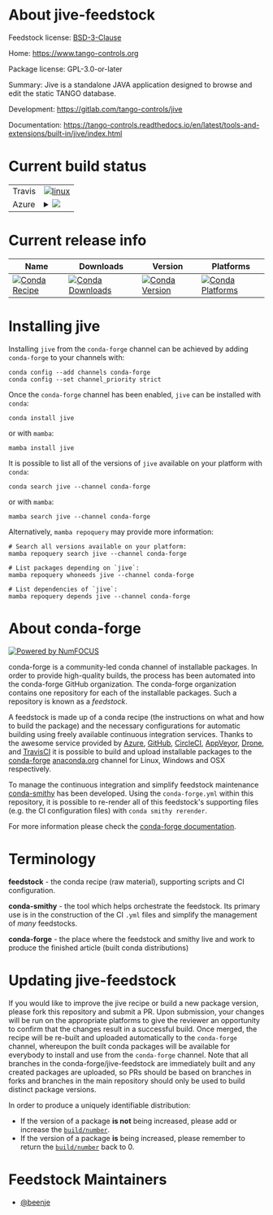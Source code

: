 About jive-feedstock
====================

Feedstock license: [BSD-3-Clause](https://github.com/conda-forge/jive-feedstock/blob/main/LICENSE.txt)

Home: https://www.tango-controls.org

Package license: GPL-3.0-or-later

Summary: Jive is a standalone JAVA application designed to browse and edit the static TANGO database.

Development: https://gitlab.com/tango-controls/jive

Documentation: https://tango-controls.readthedocs.io/en/latest/tools-and-extensions/built-in/jive/index.html

Current build status
====================


<table><tr>
    <td>Travis</td>
    <td>
      <a href="https://app.travis-ci.com/conda-forge/jive-feedstock">
        <img alt="linux" src="https://img.shields.io/travis/com/conda-forge/jive-feedstock/main.svg?label=Linux">
      </a>
    </td>
  </tr>
    
  <tr>
    <td>Azure</td>
    <td>
      <details>
        <summary>
          <a href="https://dev.azure.com/conda-forge/feedstock-builds/_build/latest?definitionId=17721&branchName=main">
            <img src="https://dev.azure.com/conda-forge/feedstock-builds/_apis/build/status/jive-feedstock?branchName=main">
          </a>
        </summary>
        <table>
          <thead><tr><th>Variant</th><th>Status</th></tr></thead>
          <tbody><tr>
              <td>linux_64</td>
              <td>
                <a href="https://dev.azure.com/conda-forge/feedstock-builds/_build/latest?definitionId=17721&branchName=main">
                  <img src="https://dev.azure.com/conda-forge/feedstock-builds/_apis/build/status/jive-feedstock?branchName=main&jobName=linux&configuration=linux%20linux_64_" alt="variant">
                </a>
              </td>
            </tr><tr>
              <td>linux_aarch64</td>
              <td>
                <a href="https://dev.azure.com/conda-forge/feedstock-builds/_build/latest?definitionId=17721&branchName=main">
                  <img src="https://dev.azure.com/conda-forge/feedstock-builds/_apis/build/status/jive-feedstock?branchName=main&jobName=linux&configuration=linux%20linux_aarch64_" alt="variant">
                </a>
              </td>
            </tr><tr>
              <td>linux_ppc64le</td>
              <td>
                <a href="https://dev.azure.com/conda-forge/feedstock-builds/_build/latest?definitionId=17721&branchName=main">
                  <img src="https://dev.azure.com/conda-forge/feedstock-builds/_apis/build/status/jive-feedstock?branchName=main&jobName=linux&configuration=linux%20linux_ppc64le_" alt="variant">
                </a>
              </td>
            </tr><tr>
              <td>osx_64</td>
              <td>
                <a href="https://dev.azure.com/conda-forge/feedstock-builds/_build/latest?definitionId=17721&branchName=main">
                  <img src="https://dev.azure.com/conda-forge/feedstock-builds/_apis/build/status/jive-feedstock?branchName=main&jobName=osx&configuration=osx%20osx_64_" alt="variant">
                </a>
              </td>
            </tr><tr>
              <td>osx_arm64</td>
              <td>
                <a href="https://dev.azure.com/conda-forge/feedstock-builds/_build/latest?definitionId=17721&branchName=main">
                  <img src="https://dev.azure.com/conda-forge/feedstock-builds/_apis/build/status/jive-feedstock?branchName=main&jobName=osx&configuration=osx%20osx_arm64_" alt="variant">
                </a>
              </td>
            </tr><tr>
              <td>win_64</td>
              <td>
                <a href="https://dev.azure.com/conda-forge/feedstock-builds/_build/latest?definitionId=17721&branchName=main">
                  <img src="https://dev.azure.com/conda-forge/feedstock-builds/_apis/build/status/jive-feedstock?branchName=main&jobName=win&configuration=win%20win_64_" alt="variant">
                </a>
              </td>
            </tr>
          </tbody>
        </table>
      </details>
    </td>
  </tr>
</table>

Current release info
====================

| Name | Downloads | Version | Platforms |
| --- | --- | --- | --- |
| [![Conda Recipe](https://img.shields.io/badge/recipe-jive-green.svg)](https://anaconda.org/conda-forge/jive) | [![Conda Downloads](https://img.shields.io/conda/dn/conda-forge/jive.svg)](https://anaconda.org/conda-forge/jive) | [![Conda Version](https://img.shields.io/conda/vn/conda-forge/jive.svg)](https://anaconda.org/conda-forge/jive) | [![Conda Platforms](https://img.shields.io/conda/pn/conda-forge/jive.svg)](https://anaconda.org/conda-forge/jive) |

Installing jive
===============

Installing `jive` from the `conda-forge` channel can be achieved by adding `conda-forge` to your channels with:

```
conda config --add channels conda-forge
conda config --set channel_priority strict
```

Once the `conda-forge` channel has been enabled, `jive` can be installed with `conda`:

```
conda install jive
```

or with `mamba`:

```
mamba install jive
```

It is possible to list all of the versions of `jive` available on your platform with `conda`:

```
conda search jive --channel conda-forge
```

or with `mamba`:

```
mamba search jive --channel conda-forge
```

Alternatively, `mamba repoquery` may provide more information:

```
# Search all versions available on your platform:
mamba repoquery search jive --channel conda-forge

# List packages depending on `jive`:
mamba repoquery whoneeds jive --channel conda-forge

# List dependencies of `jive`:
mamba repoquery depends jive --channel conda-forge
```


About conda-forge
=================

[![Powered by
NumFOCUS](https://img.shields.io/badge/powered%20by-NumFOCUS-orange.svg?style=flat&colorA=E1523D&colorB=007D8A)](https://numfocus.org)

conda-forge is a community-led conda channel of installable packages.
In order to provide high-quality builds, the process has been automated into the
conda-forge GitHub organization. The conda-forge organization contains one repository
for each of the installable packages. Such a repository is known as a *feedstock*.

A feedstock is made up of a conda recipe (the instructions on what and how to build
the package) and the necessary configurations for automatic building using freely
available continuous integration services. Thanks to the awesome service provided by
[Azure](https://azure.microsoft.com/en-us/services/devops/), [GitHub](https://github.com/),
[CircleCI](https://circleci.com/), [AppVeyor](https://www.appveyor.com/),
[Drone](https://cloud.drone.io/welcome), and [TravisCI](https://travis-ci.com/)
it is possible to build and upload installable packages to the
[conda-forge](https://anaconda.org/conda-forge) [anaconda.org](https://anaconda.org/)
channel for Linux, Windows and OSX respectively.

To manage the continuous integration and simplify feedstock maintenance
[conda-smithy](https://github.com/conda-forge/conda-smithy) has been developed.
Using the ``conda-forge.yml`` within this repository, it is possible to re-render all of
this feedstock's supporting files (e.g. the CI configuration files) with ``conda smithy rerender``.

For more information please check the [conda-forge documentation](https://conda-forge.org/docs/).

Terminology
===========

**feedstock** - the conda recipe (raw material), supporting scripts and CI configuration.

**conda-smithy** - the tool which helps orchestrate the feedstock.
                   Its primary use is in the construction of the CI ``.yml`` files
                   and simplify the management of *many* feedstocks.

**conda-forge** - the place where the feedstock and smithy live and work to
                  produce the finished article (built conda distributions)


Updating jive-feedstock
=======================

If you would like to improve the jive recipe or build a new
package version, please fork this repository and submit a PR. Upon submission,
your changes will be run on the appropriate platforms to give the reviewer an
opportunity to confirm that the changes result in a successful build. Once
merged, the recipe will be re-built and uploaded automatically to the
`conda-forge` channel, whereupon the built conda packages will be available for
everybody to install and use from the `conda-forge` channel.
Note that all branches in the conda-forge/jive-feedstock are
immediately built and any created packages are uploaded, so PRs should be based
on branches in forks and branches in the main repository should only be used to
build distinct package versions.

In order to produce a uniquely identifiable distribution:
 * If the version of a package **is not** being increased, please add or increase
   the [``build/number``](https://docs.conda.io/projects/conda-build/en/latest/resources/define-metadata.html#build-number-and-string).
 * If the version of a package **is** being increased, please remember to return
   the [``build/number``](https://docs.conda.io/projects/conda-build/en/latest/resources/define-metadata.html#build-number-and-string)
   back to 0.

Feedstock Maintainers
=====================

* [@beenje](https://github.com/beenje/)


